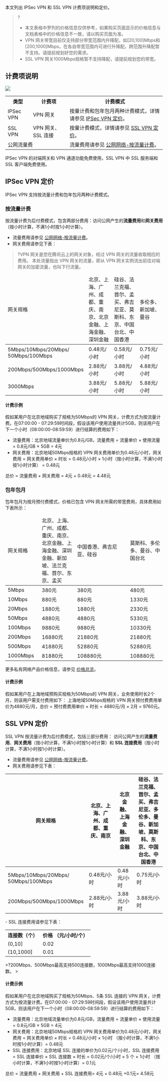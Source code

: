 本文列出 IPSec VPN 和 SSL VPN 计费项说明和定价。
>?
>- 本文表格中罗列的价格信息仅供参考，如果购买页面显示的价格信息与文档表格中的价格信息不一致，请以购买页面为准。
>- VPN 网关带宽目前仅支持部分带宽范围内升降配，如[20,100]Mbps和[200,1000]Mbps，在各自带宽范围内可进行升降配，跨范围升降配暂不支持。请提前规划好您的需求。
>- SSL VPN 网关1000Mbps规格暂不支持降配，请提前规划您的带宽。
>

## 计费项说明
![](https://qcloudimg.tencent-cloud.cn/raw/3326ce3834c2ffef8f5d9f28f1269674.png)
<table>
<tr>
<th>类型</th>
<th>计费项</th>
<th>计费模式</th>
</tr>
<tr>
<td>IPSec VPN </td>
<td>VPN 网关</td>
<td>按量计费和包年包月两种计费模式，详情请参见 <a href="#IPSecdingjia">IPSec VPN 定价</a>。</td>
</tr>
<tr>
<td>SSL VPN </td>
<td>VPN 网关、SSL 连接 </td>
<td>按量计费模式，详情请参见 <a href="#dingjia">SSL VPN 定价</a>。</td>
</tr>
<tr>
<td colspan="2">公网流量费</td>
<td>流量费用请参见 <a href="https://buy.cloud.tencent.com/price/idc">公网网络-按流量计费</a>。</td>
</tr>
</table>
<dx-alert infotype="explain" title="">
IPSec VPN 的对端网关和 VPN 通道功能免费使用，SSL VPN 中 SSL 服务端和 SSL 客户端免费使用。
</dx-alert>


## IPSec VPN 定价[](id:IPSecdingjia)
IPSec VPN 支持按流量计费和包年包月两种计费模式。

### 按流量计费
按流量计费为后付费模式，包含两部分费用：访问公网产生的**流量费用**和**网关费用**（按小时计算，不满1小时按1小时计算）。
- 流量费用请参见 [公网网络-按流量计费](https://buy.cloud.tencent.com/price/idc)。
- 网关费用请参见下表：
>?VPN 网关是您在腾讯云上的网关对象，经过 VPN 网关的流量收取相应的费用。
本处流量指出 VPN 网关的流量，即从 VPN 网关实例流出前往对端网关的加密流量，也叫下行流量。
>
<table>
<thead>
<tr>
<td width="12%">网关规格</td>
<td width="18%">北京、上海、广州、成都、重庆、南京、北京金融、上海金融、深圳金融</td>
<td width="18%">硅谷、法兰克福、首尔、孟买、弗吉尼亚、莫斯科、东京、中国台北、中国香港</td>
<td width="18%">多伦多、新加坡、曼谷</td>
</tr>
</thead>
<tbody><tr >
	<td >5Mbps/10Mbps/20Mbps/</br>50Mbps/100Mbps</td>
<td>0.48元/小时</td>
<td>0.58元/小时 </td>
<td>0.75元/小时</td>
</tr>
<tr>
<td>200Mbps/500Mbps/1000Mbps</td>
<td>2.88元/小时 </td>
<td>3.88元/小时</td>
<td>4.88元/小时</td>
</tr>
<tr>
<td>3000Mbps</td>
<td>3.88元/小时 </td>
<td>5.88元/小时</td>
<td>5.88元/小时</td>
</tr>
</tbody></table>

#### 计费示例
假如某用户在北京地域购买了规格为50Mbps的 VPN 网关，计费方式为按流量计费。在07:00:00 - 07:29:59时间段，假设该用户使用流量共计5GB，则该用户在下一个小时（08:00:00-08:59:59）进行结算的费用如下：
+ 流量费用：北京地域流量单价为0.8元/GB，流量费用 = 流量单价 × 使用流量 = 0.8元/GB × 5GB = 4元
+ 网关费用：北京地域50Mbps规格的 VPN 网关费用单价为0.48元/小时，网关费用 = 网关费用单价 × 时长 = 0.48元/小时 × 1小时（按小时计算，不满1小时按1小时计算） = 0.48元

总价 = 流量费用 + 网关费用 = 4元 + 0.48元 = 4.48元

### 包年包月
包年包月为按月预付费模式，价格已包含 VPN 网关所需的带宽费用，具体费用如下表所示：
<table>
<thead>
<tr >
<td width="15%">网关规格</td>
<td width="20%">北京、上海、广州、成都、重庆、南京、北京金融、上海金融、深圳金融、新加坡、法兰克福、首尔、东京、孟买</td>
<td width="30%">中国香港、弗吉尼亚、硅谷</td>
<td width="20%">莫斯科、多伦多、曼谷、中国台北</td>
</tr>
</thead>
<tbody ><tr >
<td>5Mbps</td>
<td>380元</td>
<td>380元</td>
<td>480元</td>
</tr>
<tr>
<td>10Mbps</td>
<td>880元</td>
<td>880元</td>
<td>1330元</td>
</tr>
<tr>
<td>20Mbps</td>
<td>1880元</td>
<td>1880元</td>
<td>2330元</td>
</tr>
<tr>
<td>50Mbps</td>
<td>4880元</td>
<td>4880元</td>
<td>5330元</td>
</tr>
<tr>
<td>100Mbps</td>
<td>9880元</td>
<td>9880元</td>
<td>10330元</td>
</tr>
<tr>
<td>200Mbps</td>
<td>16880元</td>
<td>21880元</td>
<td>21880元</td>
</tr>
<tr>
<td>500Mbps</td>
<td>41880元 </td>
<td>52880元</td>
<td>52880元</td>
</tr>
<tr>
<td>1000Mbps</td>
<td>81880元 </td>
<td>108880元</td>
<td>108880元</td>
</tr>
</tbody>
</table>

更多私有网络产品价格信息，请参见 [价格总览](https://cloud.tencent.com/doc/product/215/3079)。

#### 计费示例
假如某用户在上海地域预购买规格为50Mbps的 VPN 网关，业务使用时长2个月，则该用户需支付费用如下：
上海地域50Mbps规格的 VPN 网关预付费费用单价为4880元/月，总价 = 预付费费用单价 × 时长 = 4880元/月 × 2月 = 9760元。

## SSL VPN 定价[](id:dingjia)
SSL VPN 按流量计费为后付费模式，包括三部分费用： 访问公网产生的**流量费用**、**网关费用**（按小时计算，不满1小时按1小时计算）和 **SSL 连接费用**（按小时计算，不满1小时按1小时计算）。
- 流量费用请参见 [公网网络-按流量计费](https://buy.cloud.tencent.com/price/idc)。
- 网关费用请参见下表：
<table>
<thead>
<tr>
<th width="12%">网关规格</th>
<th width="18%">北京、上海、广州、成都、重庆、南京</th>
<th width="12%">北京金融、上海金融、深圳金融</th>
<th width="18%">硅谷、法兰克福、首尔、孟买、弗吉尼亚、多伦多、曼谷、新加坡、莫斯科、东京、中国台北、中国香港</th>
</tr>
</thead>
<tbody><tr >
	<td >5Mbps/10Mbps/20Mbps/</br>50Mbps/100Mbps</td>
<td>0.48元/小时</td>
<td>0.48元/小时</td>
<td>0.75元/小时</td>
</tr>
<tr >
	<td >200Mbps/500Mbps/1000Mbps</td>
<td>2.88元/小时</td>
<td>3.88元/小时</td>
<td>3.88元/小时</td>
</tr>
</tbody>
</table>
- SSL 连接费用请参见下表：
<table>
<tr>
<th>连接数（个） </th>
<th>价格 （元/小时/个）</th>
</tr>
<tr>
<td>(0,10]</td>
<td>0.02</td>
</tr>
<tr>
<td> (10,1000]</td>
<td>0.01 </td>
</tr>
</table>
>?200Mbps、500Mbps最高支持500连接数，1000Mbps最高支持1000连接数。
>

#### 计费示例
假如某用户在北京地域购买了规格为50Mbps、5条 SSL 连接的 VPN 网关，计费方式为按流量计费。在07:00:00 - 07:29:59时间段，假设该用户使用流量共计5GB，则该用户在下一个小时（08:00:00-08:59:59）进行结算的费用如下：
+ 流量费用：北京地域流量单价为0.8元/GB，流量费用 = 流量单价 × 使用流量 = 0.8元/GB × 5GB = 4元
+ 网关费用：北京地域50Mbps规格的 VPN 网关费用单价为0.48元/小时，网关费用 = 网关费用单价 × 时长 = 0.48元/小时 × 1小时 （按小时计算，不满1小时按1小时计算）= 0.48元
+ SSL 连接费用：北京地域 SSL 连接的单价为0.02元/个/小时，SSL 连接费用 = SSL 连接单价 × SSL 连接数 × 时长 = 0.02元/个/小时 × 5 个 × 1小时 （按小时计算，不满1小时按1小时计算）= 0.1元

总价 = 流量费用 + 网关费用 + SSL 连接费用= 4元 + 0.48元 +0.1元= 4.58元
